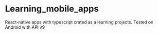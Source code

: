 # Learning_mobile_apps
React-native apps with typescript crated as a learning projects. Tested on Android with API v9
